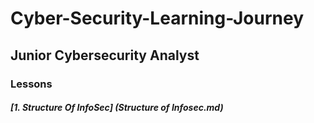 # Cyber-Security-Learning-Journey


## Junior Cybersecurity Analyst

### Lessons
    
##### [1. Structure Of InfoSec] (Structure of Infosec.md)
